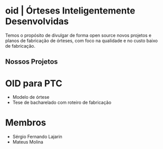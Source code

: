 # oid | Órteses Inteligentemente Desenvolvidas

Temos o propósito de divulgar de forma open source novos projetos e planos de fabricação de órteses, com foco na qualidade e no custo baixo de fabricação.

## Nossos Projetos

# OID para PTC

- Modelo de órtese
- Tese de bacharelado com roteiro de fabricação


# Membros

- Sérgio Fernando Lajarin
- Mateus Molina
